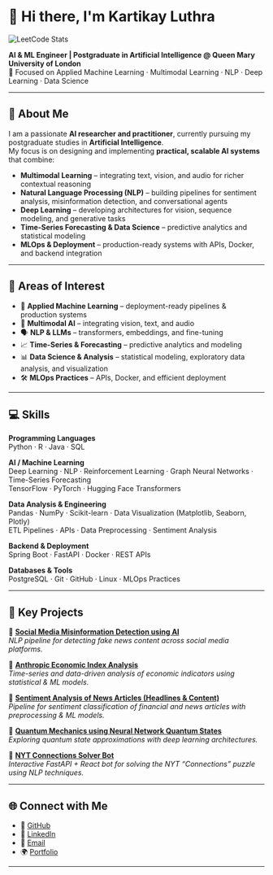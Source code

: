 # 👋 Hi there, I'm Kartikay Luthra  
![LeetCode Stats](https://www.readmecodegen.com/api/leetcode-stats/kartikayluthra97?font=Roboto%2C+Arial%2C+Helvetica%2C+sans-serif&template=minimal)

**AI & ML Engineer | Postgraduate in Artificial Intelligence @ Queen Mary University of London**  
🔭 Focused on Applied Machine Learning · Multimodal Learning · NLP · Deep Learning · Data Science  

---

## 🧠 About Me  
I am a passionate **AI researcher and practitioner**, currently pursuing my postgraduate studies in **Artificial Intelligence**.  
My focus is on designing and implementing **practical, scalable AI systems** that combine:  

- **Multimodal Learning** – integrating text, vision, and audio for richer contextual reasoning  
- **Natural Language Processing (NLP)** – building pipelines for sentiment analysis, misinformation detection, and conversational agents  
- **Deep Learning** – developing architectures for vision, sequence modeling, and generative tasks  
- **Time-Series Forecasting & Data Science** – predictive analytics and statistical modeling  
- **MLOps & Deployment** – production-ready systems with APIs, Docker, and backend integration  

---

## 🚀 Areas of Interest  
- 🤖 **Applied Machine Learning** – deployment-ready pipelines & production systems  
- 🎥 **Multimodal AI** – integrating vision, text, and audio  
- 🗣️ **NLP & LLMs** – transformers, embeddings, and fine-tuning  
- 📈 **Time-Series & Forecasting** – predictive analytics and modeling  
- 📊 **Data Science & Analysis** – statistical modeling, exploratory data analysis, and visualization  
- 🛠️ **MLOps Practices** – APIs, Docker, and efficient deployment  

---

## 💻 Skills  

**Programming Languages**  
Python · R · Java · SQL  

**AI / Machine Learning**  
Deep Learning · NLP · Reinforcement Learning · Graph Neural Networks · Time-Series Forecasting  
TensorFlow · PyTorch · Hugging Face Transformers  

**Data Analysis & Engineering**  
Pandas · NumPy · Scikit-learn · Data Visualization (Matplotlib, Seaborn, Plotly)  
ETL Pipelines · APIs · Data Preprocessing · Sentiment Analysis  

**Backend & Deployment**  
Spring Boot · FastAPI · Docker · REST APIs  

**Databases & Tools**  
PostgreSQL · Git · GitHub · Linux · MLOps Practices  

---

## 📂 Key Projects  

🔹 [**Social Media Misinformation Detection using AI**](https://github.com/kartikxx07/Social-Media-Misinformation-Detection-using-AI)  
*NLP pipeline for detecting fake news content across social media platforms.*  

🔹 [**Anthropic Economic Index Analysis**](https://github.com/kartikxx07/Anthropic-Economic-Index-Analysis)  
*Time-series and data-driven analysis of economic indicators using statistical & ML models.*  

🔹 [**Sentiment Analysis of News Articles (Headlines & Content)**](https://github.com/kartikxx07/Sentiment-Analysis-of-News-Articles-headlines-and-content-)  
*Pipeline for sentiment classification of financial and news articles with preprocessing & ML models.*  

🔹 [**Quantum Mechanics using Neural Network Quantum States**](https://github.com/kartikxx07/Quantum-mechanics-using-Neural-Network-Quantum-States)  
*Exploring quantum state approximations with deep learning architectures.*  

🔹 [**NYT Connections Solver Bot**](https://github.com/kartikxx07/NYT-Connections-Solver-Bot-)  
*Interactive FastAPI + React bot for solving the NYT “Connections” puzzle using NLP techniques.*  

---

## 🌐 Connect with Me  
- 🔗 [GitHub](https://github.com/kartikxx07)  
- 💼 [LinkedIn](https://www.linkedin.com/in/kartikay-luthra-656592229/)  
- 📧 [Email](kartikluthra2020@gmail.com)  
- 🌍 [Portfolio](https://kartikayluthra.vercel.app/)  

---

